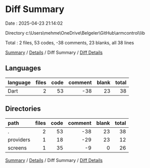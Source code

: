 # Diff Summary

Date : 2025-04-23 21:14:02

Directory c:\\Users\\mehme\\OneDrive\\Belgeler\\GitHub\\armcontrol\\lib

Total : 2 files,  53 codes, -38 comments, 23 blanks, all 38 lines

[Summary](results.md) / [Details](details.md) / Diff Summary / [Diff Details](diff-details.md)

## Languages
| language | files | code | comment | blank | total |
| :--- | ---: | ---: | ---: | ---: | ---: |
| Dart | 2 | 53 | -38 | 23 | 38 |

## Directories
| path | files | code | comment | blank | total |
| :--- | ---: | ---: | ---: | ---: | ---: |
| . | 2 | 53 | -38 | 23 | 38 |
| providers | 1 | 18 | -29 | 23 | 12 |
| screens | 1 | 35 | -9 | 0 | 26 |

[Summary](results.md) / [Details](details.md) / Diff Summary / [Diff Details](diff-details.md)